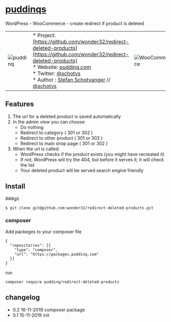 # [puddinqs](http://www.puddinq.com)

WordPress - WooCommerce - create redirect if product is deleted 


|      |  | |
| :---      | :--- | :--- |
| ![puddinq](https://www.puddinq.com/wp-content/uploads/2016/10/logo.png) | * Project: [https://github.com/wonder32/redirect-deleted-products](https://github.com/wonder32/redirect-deleted-products)  <br />* Website: [puddinq.com](https://www.puddinq.com/) <br/>* Twitter: [@schotvs](http://twitter.com/schotvs) <br>* Author : [Stefan Schotvanger](https://www.puddinq.mobi/wip/stefan-schotvanger/) // [@schotvs](http://www.puddinq.mobi/wip/profiel/) | ![WooCommerce](https://www.puddinq.com/wp-content/uploads/2019/11/woocommerce-150x150.png) |


## Features

1. The url for a deleted product is saved automatically
2. In the admin view you can choose:
    * Do nothing
    * Redirect to category ( 301 or 302 )
    * Redirect to other product ( 301 or 302 )
    * Redirect to main shop page ( 301 or 302 )
3. When the url is called:
    * WordPress checks if the product exists (you might have recreated it)
    * If not, WordPress will try the 404, but before it serves it, it will check the list
    * Your deleted product will be served search engine friendly 
 
## Install
###git
```git
$ git clone git@github.com:wonder32/redirect-deleted-products.git

```

### composer
Add packeges to your composer file
```
{
  "repositories": [{
    "type": "composer",
    "url": "https://packages.puddinq.com"
  }]
}
```
run
```
composer require puddinq/redirect-deleted-products
```

## changelog
* 0.2 16-11-2019 composer package
* 0.1 15-11-2019 init
